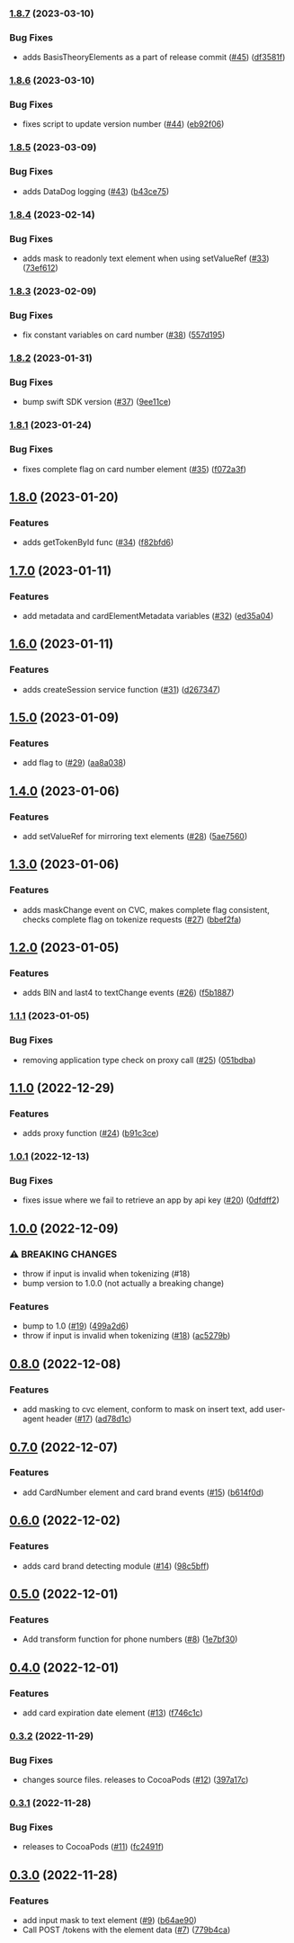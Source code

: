### [1.8.7](https://github.com/Basis-Theory/basistheory-ios/compare/1.8.6...1.8.7) (2023-03-10)


### Bug Fixes

* adds BasisTheoryElements as a part of release commit ([#45](https://github.com/Basis-Theory/basistheory-ios/issues/45)) ([df3581f](https://github.com/Basis-Theory/basistheory-ios/commit/df3581f37650428a7e8cb9b175a38d11000e8b01))


### [1.8.6](https://github.com/Basis-Theory/basistheory-ios/compare/1.8.5...1.8.6) (2023-03-10)


### Bug Fixes

* fixes script to update version number ([#44](https://github.com/Basis-Theory/basistheory-ios/issues/44)) ([eb92f06](https://github.com/Basis-Theory/basistheory-ios/commit/eb92f06a2bd30e43bc4c3dcbf19ad1dfcc6eb34e))


### [1.8.5](https://github.com/Basis-Theory/basistheory-ios/compare/1.8.4...1.8.5) (2023-03-09)


### Bug Fixes

* adds DataDog logging ([#43](https://github.com/Basis-Theory/basistheory-ios/issues/43)) ([b43ce75](https://github.com/Basis-Theory/basistheory-ios/commit/b43ce756bc84d35af39b9dc0b7697cb335e58324))


### [1.8.4](https://github.com/Basis-Theory/basistheory-ios/compare/1.8.3...1.8.4) (2023-02-14)


### Bug Fixes

* adds mask to readonly text element when using setValueRef ([#33](https://github.com/Basis-Theory/basistheory-ios/issues/33)) ([73ef612](https://github.com/Basis-Theory/basistheory-ios/commit/73ef6124e946e32c1a0a043ee2f28f57c993d706))


### [1.8.3](https://github.com/Basis-Theory/basistheory-ios/compare/1.8.2...1.8.3) (2023-02-09)


### Bug Fixes

* fix constant variables on card number ([#38](https://github.com/Basis-Theory/basistheory-ios/issues/38)) ([557d195](https://github.com/Basis-Theory/basistheory-ios/commit/557d1954c77c9410f07fa0fa25d3faa4299f87b8))


### [1.8.2](https://github.com/Basis-Theory/basistheory-ios/compare/1.8.1...1.8.2) (2023-01-31)


### Bug Fixes

* bump swift SDK version ([#37](https://github.com/Basis-Theory/basistheory-ios/issues/37)) ([9ee11ce](https://github.com/Basis-Theory/basistheory-ios/commit/9ee11cead66b84324a678ffa61e4926c88e415e5))


### [1.8.1](https://github.com/Basis-Theory/basistheory-ios/compare/1.8.0...1.8.1) (2023-01-24)


### Bug Fixes

* fixes complete flag on card number element ([#35](https://github.com/Basis-Theory/basistheory-ios/issues/35)) ([f072a3f](https://github.com/Basis-Theory/basistheory-ios/commit/f072a3fa950df34c415ca7535f307b358c6ce0eb))


## [1.8.0](https://github.com/Basis-Theory/basistheory-ios/compare/1.7.0...1.8.0) (2023-01-20)


### Features

* adds getTokenById func ([#34](https://github.com/Basis-Theory/basistheory-ios/issues/34)) ([f82bfd6](https://github.com/Basis-Theory/basistheory-ios/commit/f82bfd60cb6d252847b6863b4842b23992630b47))


## [1.7.0](https://github.com/Basis-Theory/basistheory-ios/compare/1.6.0...1.7.0) (2023-01-11)


### Features

* add metadata and cardElementMetadata variables ([#32](https://github.com/Basis-Theory/basistheory-ios/issues/32)) ([ed35a04](https://github.com/Basis-Theory/basistheory-ios/commit/ed35a04c209ffc2e2fd21376842546340352a3a1))


## [1.6.0](https://github.com/Basis-Theory/basistheory-ios/compare/1.5.0...1.6.0) (2023-01-11)


### Features

* adds createSession service function ([#31](https://github.com/Basis-Theory/basistheory-ios/issues/31)) ([d267347](https://github.com/Basis-Theory/basistheory-ios/commit/d2673477be0aefc6c0e1049d543ba940331c00c9))


## [1.5.0](https://github.com/Basis-Theory/basistheory-ios/compare/1.4.0...1.5.0) (2023-01-09)


### Features

* add  flag to  ([#29](https://github.com/Basis-Theory/basistheory-ios/issues/29)) ([aa8a038](https://github.com/Basis-Theory/basistheory-ios/commit/aa8a038e64e9747684aad5b8701ef7859aae8cfb))


## [1.4.0](https://github.com/Basis-Theory/basistheory-ios/compare/1.3.0...1.4.0) (2023-01-06)


### Features

* add setValueRef for mirroring text elements ([#28](https://github.com/Basis-Theory/basistheory-ios/issues/28)) ([5ae7560](https://github.com/Basis-Theory/basistheory-ios/commit/5ae756081b1efad894e33108de7f7b585c0ccd2b))


## [1.3.0](https://github.com/Basis-Theory/basistheory-ios/compare/1.2.0...1.3.0) (2023-01-06)


### Features

* adds maskChange event on CVC, makes complete flag consistent, checks complete flag on tokenize requests ([#27](https://github.com/Basis-Theory/basistheory-ios/issues/27)) ([bbef2fa](https://github.com/Basis-Theory/basistheory-ios/commit/bbef2fa8da4935fa6eb39459b81af505f2e650b9))


## [1.2.0](https://github.com/Basis-Theory/basistheory-ios/compare/1.1.1...1.2.0) (2023-01-05)


### Features

* adds BIN and last4 to textChange events ([#26](https://github.com/Basis-Theory/basistheory-ios/issues/26)) ([f5b1887](https://github.com/Basis-Theory/basistheory-ios/commit/f5b188744ed243a8d95979a6e15ac3012e5f17d9))


### [1.1.1](https://github.com/Basis-Theory/basistheory-ios/compare/1.1.0...1.1.1) (2023-01-05)


### Bug Fixes

* removing application type check on proxy call ([#25](https://github.com/Basis-Theory/basistheory-ios/issues/25)) ([051bdba](https://github.com/Basis-Theory/basistheory-ios/commit/051bdba3a2c652500227b0518460d6bf9245edc6))


## [1.1.0](https://github.com/Basis-Theory/basistheory-ios/compare/1.0.1...1.1.0) (2022-12-29)


### Features

* adds proxy function ([#24](https://github.com/Basis-Theory/basistheory-ios/issues/24)) ([b91c3ce](https://github.com/Basis-Theory/basistheory-ios/commit/b91c3ce998e14f469f00c3eda334a49731f9ada7))


### [1.0.1](https://github.com/Basis-Theory/basistheory-ios/compare/1.0.0...1.0.1) (2022-12-13)


### Bug Fixes

* fixes issue where we fail to retrieve an app by api key ([#20](https://github.com/Basis-Theory/basistheory-ios/issues/20)) ([0dfdff2](https://github.com/Basis-Theory/basistheory-ios/commit/0dfdff2825945803997e721aa3f55c1fb8e73fce))


## [1.0.0](https://github.com/Basis-Theory/basistheory-ios/compare/0.8.0...1.0.0) (2022-12-09)


### ⚠ BREAKING CHANGES

* throw if input is invalid when tokenizing (#18)
* bump version to 1.0.0 (not actually a breaking change)

### Features

* bump to 1.0 ([#19](https://github.com/Basis-Theory/basistheory-ios/issues/19)) ([499a2d6](https://github.com/Basis-Theory/basistheory-ios/commit/499a2d6f82205ddede21d4bd62b20aa9a65396ee))
* throw if input is invalid when tokenizing ([#18](https://github.com/Basis-Theory/basistheory-ios/issues/18)) ([ac5279b](https://github.com/Basis-Theory/basistheory-ios/commit/ac5279b62592d0516bef07d8c489be4e2b48e64e))


## [0.8.0](https://github.com/Basis-Theory/basistheory-ios/compare/0.7.0...0.8.0) (2022-12-08)


### Features

* add masking to cvc element, conform to mask on insert text, add user-agent header ([#17](https://github.com/Basis-Theory/basistheory-ios/issues/17)) ([ad78d1c](https://github.com/Basis-Theory/basistheory-ios/commit/ad78d1c98cda8c972ec5e6f7e7a6c7994ec71a28))


## [0.7.0](https://github.com/Basis-Theory/basistheory-ios/compare/0.6.0...0.7.0) (2022-12-07)


### Features

* add CardNumber element and card brand events ([#15](https://github.com/Basis-Theory/basistheory-ios/issues/15)) ([b614f0d](https://github.com/Basis-Theory/basistheory-ios/commit/b614f0d5da96550fbd2f677092a9e3ca285e9fa9))


## [0.6.0](https://github.com/Basis-Theory/basistheory-ios/compare/0.5.0...0.6.0) (2022-12-02)


### Features

* adds card brand detecting module ([#14](https://github.com/Basis-Theory/basistheory-ios/issues/14)) ([98c5bff](https://github.com/Basis-Theory/basistheory-ios/commit/98c5bff0508e0ce501a8546f7bc7c01eaad22c66))


## [0.5.0](https://github.com/Basis-Theory/basistheory-ios/compare/0.4.0...0.5.0) (2022-12-01)


### Features

* Add transform function for phone numbers ([#8](https://github.com/Basis-Theory/basistheory-ios/issues/8)) ([1e7bf30](https://github.com/Basis-Theory/basistheory-ios/commit/1e7bf3095062561f4c91c34cd251123fdfefa461))


## [0.4.0](https://github.com/Basis-Theory/basistheory-ios/compare/0.3.2...0.4.0) (2022-12-01)


### Features

* add card expiration date element ([#13](https://github.com/Basis-Theory/basistheory-ios/issues/13)) ([f746c1c](https://github.com/Basis-Theory/basistheory-ios/commit/f746c1cff0c63d4e6c49d59953f7c38667d7d330))


### [0.3.2](https://github.com/Basis-Theory/basistheory-ios/compare/0.3.1...0.3.2) (2022-11-29)


### Bug Fixes

* changes source files. releases to CocoaPods ([#12](https://github.com/Basis-Theory/basistheory-ios/issues/12)) ([397a17c](https://github.com/Basis-Theory/basistheory-ios/commit/397a17c34deb1e5436b426a1315cbc23992cf3f0))


### [0.3.1](https://github.com/Basis-Theory/basistheory-ios/compare/0.3.0...0.3.1) (2022-11-28)


### Bug Fixes

* releases to CocoaPods ([#11](https://github.com/Basis-Theory/basistheory-ios/issues/11)) ([fc2491f](https://github.com/Basis-Theory/basistheory-ios/commit/fc2491f5ff539412b402b1030b285e38b8cd3e9d))


## [0.3.0](https://github.com/Basis-Theory/basistheory-ios/compare/0.2.0...0.3.0) (2022-11-28)


### Features

* add input mask to text element ([#9](https://github.com/Basis-Theory/basistheory-ios/issues/9)) ([b64ae90](https://github.com/Basis-Theory/basistheory-ios/commit/b64ae90308235d2890c110c851bc2e9e89551f5e))
* Call POST /tokens with the element data ([#7](https://github.com/Basis-Theory/basistheory-ios/issues/7)) ([779b4ca](https://github.com/Basis-Theory/basistheory-ios/commit/779b4ca88f020001ad4cae617b1b60d153a9f384))


